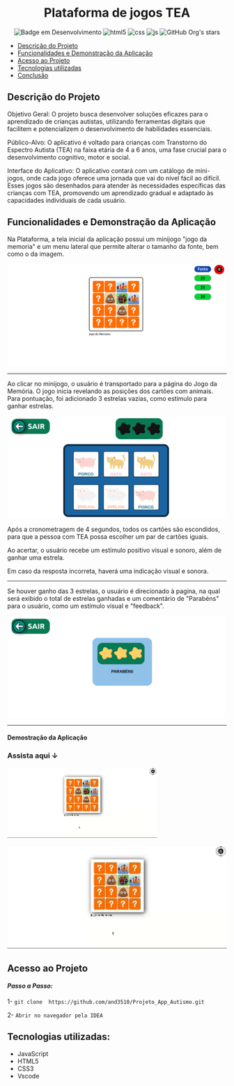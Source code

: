 <h1 align="center"> Plataforma de jogos TEA</h1>


<div align="center">

![Badge em Desenvolvimento](http://img.shields.io/static/v1?label=STATUS&message=FINALIZADO&color=GREEN&style=for-the-badge)
![html5](https://img.shields.io/badge/HTML5-E34F26?style=for-the-badge&logo=html5&logoColor=white)
![css](https://img.shields.io/badge/CSS3-1572B6?style=for-the-badge&logo=css3&logoColor=white)
![js](https://img.shields.io/badge/JavaScript-323330?style=for-the-badge&logo=javascript&logoColor=F7DF1E)
![GitHub Org's stars](https://img.shields.io/github/stars/and3510?style=social)

</div>


* [Descrição do Projeto](#descrição-do-projeto)
* [Funcionalidades e Demonstração da Aplicação](#funcionalidades-e-demonstração-da-aplicação)
* [Acesso ao Projeto](#acesso-ao-projeto)
* [Tecnologias utilizadas](#tecnologias-utilizadas)
* [Conclusão](#conclusão)


## Descrição do Projeto

Objetivo Geral:
O projeto busca desenvolver soluções eficazes para o aprendizado de crianças autistas, utilizando ferramentas digitais que facilitem e potencializem o desenvolvimento de habilidades essenciais.

Público-Alvo:
O aplicativo é voltado para crianças com Transtorno do Espectro Autista (TEA) na faixa etária de 4 a 6 anos, uma fase crucial para o desenvolvimento cognitivo, motor e social.

Interface do Aplicativo:
O aplicativo contará com um catálogo de mini-jogos, onde cada jogo oferece uma jornada que vai do nível fácil ao difícil. Esses jogos são desenhados para atender às necessidades específicas das crianças com TEA, promovendo um aprendizado gradual e adaptado às capacidades individuais de cada usuário.


## Funcionalidades e Demonstração da Aplicação

Na Plataforma, a tela inicial da aplicação possui um minijogo "jogo da memoria" e um menu lateral que permite alterar o tamanho da fonte, bem como o da imagem.

<img src="./images/tela_inicial_fontes.png" alt="Descrição da Imagem" width="500">

----

Ao clicar no minijogo, o usuário é transportado para a página do Jogo da Memória. O jogo inicia revelando as posições dos cartões com animais. Para pontuação, foi adicionado 3 estrelas vazias, como estimulo para ganhar estrelas.

<img src="./images/jogo_inicial_free.png" alt="Descrição da Imagem" width="500">

<br>

Após a cronometragem de 4 segundos, todos os cartões são escondidos, para que a pessoa com TEA possa escolher um par de cartões iguais.

Ao acertar, o usuário recebe um estímulo positivo visual e sonoro, além de ganhar uma estrela.

Em caso da resposta incorreta, haverá uma indicação visual e sonora.

---

Se houver ganho das 3 estrelas, o usuário é direcionado à pagina, na qual será exibido o total de estrelas ganhadas e um comentário de "Parabéns" para o usuário, como um estímulo visual e "feedback". 

<img src="./images/jogo_finish.png" alt="Descrição da Imagem" width="500">

----

#### Demostração da Aplicação

### Assista aqui ↓

![GIF animado](./images/video.gif)

<img src="./images/video.gif" alt="GIF animado" width="600"/>


## Acesso ao Projeto

#### *Passo a Passo:*

1- ```git clone  https://github.com/and3510/Projeto_App_Autismo.git```

2- ``` Abrir no navegador pela IDEA ```


## Tecnologias utilizadas:
- JavaScript 
- HTML5
- CSS3
- Vscode

